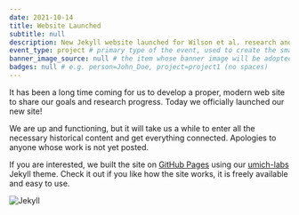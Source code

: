 ```yaml
---
date: 2021-10-14
title: Website Launched
subtitle: null
description: New Jekyll website launched for Wilson et al. research and other project activities
event_type: project # primary type of the event, used to create the small, colored post callout
banner_image_source: null # the item whose banner image will be adopted by this event
badges: null # e.g. person=John_Doe, project=project1 (no spaces)
---
```


It has been a long time coming for us to develop a proper, modern web site to share
our goals and research progress. Today we officially launched our new site!

We are up and functioning, but it will take us a while to enter all the necessary
historical content and get everything connected. 
Apologies to anyone whose work is not yet posted.

If you are interested, we built the site on 
[GitHub Pages](https://docs.github.com/en/pages/getting-started-with-github-pages/about-github-pages) 
using our [umich-labs](https://github.com/wilsonte-umich/umich-labs) Jekyll theme.  Check it out
if you like how the site works, it is freely available and easy to use.

![Jekyll](https://jekyllrb.com/img/logo-2x.png)
